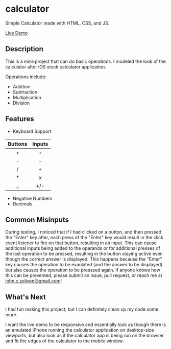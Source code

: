 # calculator

Simple Calculator made with HTML, CSS, and JS.

[Live Demo](https://jcsoliven.com/calculator)

## Description

This is a mini-project that can do basic operations. I modeled the look of the calculator after iOS stock calculator application.

Operations include:
  - Addition
  - Subtraction
  - Multiplication
  - Division

## Features

- Keyboard Support

<center>
  
| Buttons | Inputs |
|:-------:|:------:|
|    +    |    +   |
|    -    |    -   |
|    /    |    ÷   |
|    *    |    x   |
|    _    |   +/-  |
  
</center>

- Negative Numbers
- Decimals

## Common Misinputs

During testing, I noticed that if I had clicked on a button, and then pressed the "Enter" key after, each press of the "Enter" key would result in the click event listener to fire on that button, resulting in an input. This can cause additional inputs being added to the operands or for additional presses of the last operation to be pressed, resulting in the button staying active even though the correct answer is displayed. This happens because the "Enter" key causes the operation to be evaulated (and the answer to be displayed) but also causes the operation to be presssed again. If anyone knows how this can be prevented, please submit an issue, pull request, or reach me at <john.c.soliven@gmail.com>!

## What's Next

I had fun making this project, but I can definitely clean up my code some more.

I want the live demo to be responsive and essentially look as though there is an emulated iPhone running the calculator application on desktop-size viewports, but also look as if the calculator app is being run on the browser and fit the edges of the calculator to the mobile window.
